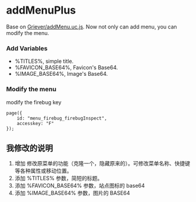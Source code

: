 
addMenuPlus
===========

Base on [Griever/addMenu.uc.js](https://github.com/Griever/userChromeJS/tree/master/addMenu). Now not only can add menu, you can modify the menu.

### Add Variables

 - %TITLES%, simple title.
 - %FAVICON_BASE64%, Favicon's Base64.
 - %IMAGE_BASE64%, Image's Base64.

### Modify the menu

modify the firebug key

	page({
		id: "menu_firebug_firebugInspect",
		accesskey: "F"
	});


## 我修改的说明

 1. 增加 修改原菜单的功能（克隆一个，隐藏原来的）。可修改菜单名称、快捷键等各种属性或移动位置。
 2. 添加 %TITLES% 参数，简短的标题。
 3. 添加 %FAVICON_BASE64% 参数，站点图标的 base64
 4. 添加 %IMAGE_BASE64% 参数，图片的 BASE64

